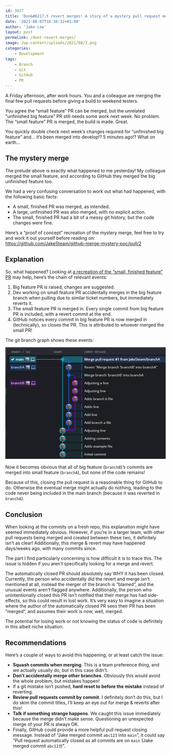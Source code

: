 ```yaml
---
id: 3027
title: 'Don&#8217;t revert merges! A story of a mystery pull request merge'
date: '2021-08-07T16:36:32+01:00'
author: 'Jake Lee'
layout: post
permalink: /dont-revert-merges/
image: /wp-content/uploads/2021/08/3.png
categories:
    - Development
tags:
    - Branch
    - Git
    - GitHub
    - PR
---
```


A Friday afternoon, after work hours. You and a colleague are merging the final few pull requests before giving a build to weekend testers.

You agree the “small feature” PR can be merged, but the unrelated “unfinished big feature” PR still needs some work next week. No problem. The “small feature” PR is merged, the build is made. Great.

You quickly double check next week’s changes required for “unfinished big feature” and… it’s been merged into develop!? 5 minutes ago!? What on earth…

## The mystery merge

The prelude above is exactly what happened to me yesterday! My colleague merged the small feature, and according to GitHub they merged the big unfinished feature too.

We had a very confusing conversation to work out what had happened, with the following basic facts:

- A small, finished PR was merged, as intended.
- A large, unfinished PR was also merged, with no explicit action.
- The small, finished PR had a bit of a messy git history, but the code changes were fine.

Here’s a “proof of concept” recreation of the mystery merge, feel free to try and work it out yourself before reading on: <https://github.com/JakeSteam/github-merge-mystery-poc/pull/2>

## Explanation

So, what happened? Looking at [a recreation of the “small, finished feature” PR](https://github.com/JakeSteam/github-merge-mystery-poc/pull/1) may help, here’s the chain of relevant events:

1. Big feature PR is raised, changes are suggested.
2. Dev working on small feature PR accidentally merges in the big feature branch when pulling due to similar ticket numbers, but immediately reverts it.
3. The small feature PR is merged in. Every single commit from big feature PR is included, with a revert commit at the end.
4. GitHub notices every commit in big feature PR is now merged in (technically), so closes the PR. This is attributed to whoever merged the small PR!

The git branch graph shows these events:

[![gitkraken branch diagram](/wp-content/uploads/2021/08/3.png)](/wp-content/uploads/2021/08/3.png)

Now it becomes obvious that all of big feature (`branchB`)’s commits are merged into small feature (`branchA`), but none of the code remains!

Because of this, closing the pull request is a reasonable thing for GitHub to do. Otherwise the eventual merge might actually do nothing, leading to the code never being included in the main branch (because it was reverted in `branchA`).

## Conclusion

When looking at the commits on a fresh repo, this explanation might have seemed immediately obvious. However, if you’re in a larger team, with other pull requests being merged and created between these two, it definitely isn’t as clear! Additionally, this merge &amp; revert may have happened days/weeks ago, with many commits since.

The part I find particularly concerning is how difficult it is to trace this. The issue is hidden if you aren’t specifically looking for a merge and revert.

The automatically closed PR should absolutely say WHY it has been closed. Currently, the person who accidentally did the revert and merge isn’t mentioned at all, instead the merger of the branch is “blamed”, and the unusual events aren’t flagged anywhere. Additionally, the person who unintentionally closed this PR isn’t notified that their merge has had side-effects, so this could result in lost work. It’s very easy to imagine a situation where the author of the automatically closed PR sees their PR has been “merged”, and assumes their work is now, well, merged.

The potential for losing work or not knowing the status of code is definitely in this albeit niche situation.

## Recommendations

Here’s a couple of ways to avoid this happening, or at least catch the issue:

- **Squash commits when merging**. This is a team preference thing, and we actually usually do, but in this case didn’t.
- **Don’t accidentally merge other branches**. Obviously this would avoid the whole problem, but mistakes happen!
- If a git mistake isn’t pushed, **hard reset to before the mistake** instead of reverting.
- **Review pull requests commit by commit**. I definitely don’t do this, but I do skim the commit titles, I’ll keep an eye out for merge &amp; reverts after this!
- **Talk if something strange happens**. We caught this issue immediately because the merge didn’t make sense. Questioning an unexpected merge of your PR is always OK.
- Finally, GitHub could provide a more helpful pull request closing message. Instead of “Jake merged commit `abc123` into `main`“, it could say “Pull request automatically closed as all commits are on `main` (Jake merged commit `abc123`)”.